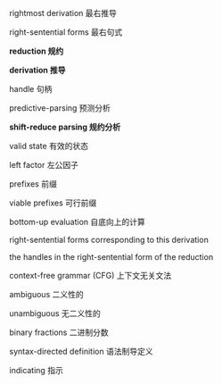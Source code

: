 rightmost derivation 最右推导

right-sentential forms 最右句式

**reduction 规约**

**derivation 推导**

handle 句柄

predictive-parsing 预测分析

**shift-reduce parsing 规约分析**

valid state 有效的状态

left factor 左公因子

prefixes 前缀

viable prefixes 可行前缀

bottom-up evaluation  自底向上的计算

right-sentential forms corresponding to this derivation  

the handles in the right-sentential form of the reduction  

context-free grammar (CFG) 上下文无关文法

ambiguous 二义性的

unambiguous 无二义性的

binary fractions 二进制分数

syntax-directed definition 语法制导定义

indicating 指示

